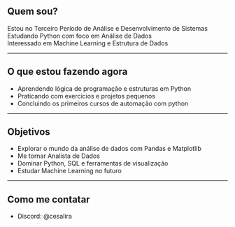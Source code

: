 ## Quem sou?

Estou no Terceiro Período de Análise e Desenvolvimento de Sistemas  
Estudando Python com foco em Análise de Dados  
Interessado em Machine Learning e Estrutura de Dados  

---

## O que estou fazendo agora
- Aprendendo lógica de programação e estruturas em Python
- Praticando com exercícios e projetos pequenos
- Concluindo os primeiros cursos de automação com python


---

## Objetivos
- Explorar o mundo da análise de dados com Pandas e Matplotlib
- Me tornar Analista de Dados
- Dominar Python, SQL e ferramentas de visualização
- Estudar Machine Learning no futuro

---

## Como me contatar
- Discord: @cesalira


<!--
**cesadev/cesadev** is a ✨ _special_ ✨ repository because its `README.md` (this file) appears on your GitHub profile.

Here are some ideas to get you started:

- 🔭 I’m currently working on ...
- 🌱 I’m currently learning ...
- 👯 I’m looking to collaborate on ...
- 🤔 I’m looking for help with ...
- 💬 Ask me about ...
- 📫 How to reach me: ...
- 😄 Pronouns: ...
- ⚡ Fun fact: ...
-->


